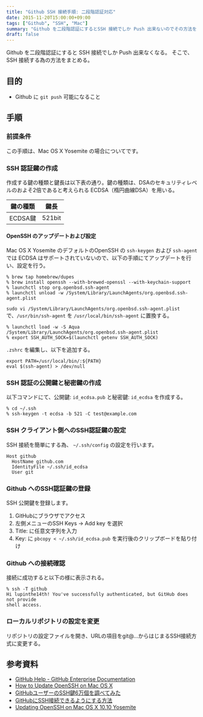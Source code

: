 ```yaml
---
title: "Github SSH 接続手順: 二段階認証対応"
date: 2015-11-20T15:00:00+09:00
tags: ["Github", "SSH", "Mac"]
summary: "Github を二段階認証にするとSSH 接続でしか Push 出来ないのでその方法をまとめる"
draft: false
---
```


Github を二段階認証にすると SSH 接続でしか Push 出来なくなる。
そこで、 SSH 接続する為の方法をまとめる。

## 目的

- Github に `git push` 可能になること

## 手順

### 前提条件

この手順は、Mac OS X Yosemite の場合についてです。

### SSH 認証鍵の作成

作成する鍵の種類と鍵長は以下表の通り。鍵の種類は、DSAのセキュリティレベルのおよそ2倍であると考えられる ECDSA（楕円曲線DSA）を用いる。


鍵の種類|鍵長
--------|-----
ECDSA鍵 |521bit

#### OpenSSH のアップデートおよび設定

Mac OS X Yosemite のデフォルトのOpenSSH の `ssh-keygen` および `ssh-agent` では ECDSA はサポートされていないので、以下の手順にてアップデートを行い、設定を行う。

```console
% brew tap homebrew/dupes
% brew install openssh --with-brewed-openssl --with-keychain-support
% launchctl stop org.openbsd.ssh-agent
% launchctl unload -w /System/Library/LaunchAgents/org.openbsd.ssh-agent.plist
```

`sudo vi /System/Library/LaunchAgents/org.openbsd.ssh-agent.plist` で、`/usr/bin/ssh-agent` を `/usr/local/bin/ssh-agent` に置換する。


```console
% launchctl load -w -S Aqua /System/Library/LaunchAgents/org.openbsd.ssh-agent.plist
% export SSH_AUTH_SOCK=$(launchctl getenv SSH_AUTH_SOCK)
```

`.zshrc` を編集し、以下を追加する。

```vim
export PATH=/usr/local/bin/:${PATH}
eval $(ssh-agent) > /dev/null
```


### SSH 認証の公開鍵と秘密鍵の作成

以下コマンドにて、公開鍵: `id_ecdsa.pub` と秘密鍵: `id_ecdsa` を作成する。

```console
% cd ~/.ssh
% ssh-keygen -t ecdsa -b 521 -C test@example.com
```

### SSH クライアント側へのSSH認証鍵の設定

SSH 接続を簡単にする為、 `~/.ssh/config` の設定を行います。

```vim
Host github
  HostName github.com
  IdentityFile ~/.ssh/id_ecdsa
  User git
```

### Github へのSSH認証鍵の登録

SSH 公開鍵を登録します。

1. GitHubにブラウザでアクセス
1. 左側メニューのSSH Keys -> Add key を選択
1. Title: に任意文字列を入力
1. Key: に `pbcopy < ~/.ssh/id_ecdsa.pub` を実行後のクリップボードを貼り付け

### Github への接続確認

接続に成功すると以下の様に表示される。

```console
% ssh -T github
Hi lupinthe14th! You've successfully authenticated, but GitHub does not provide
shell access.
```

### ローカルリポジトリの設定を変更
リポジトリの設定ファイルを開き、URLの項目をgit@...からはじまるSSH接続方式に変更する。


## 参考資料

- [GitHub Help - GitHub Enterprise  Documentation](https://help.github.com)
- [How to Update OpenSSH on Mac OS X](http://www.dctrwatson.com/2013/07/how-to-update-openssh-on-mac-os-x/)
- [GitHubユーザーのSSH鍵6万個を調べてみた](http://d.hatena.ne.jp/hnw/20140705)
- [GitHubにSSH接続できるようにする方法](http://qiita.com/katsukii/items/9fd5bbe822904d7cdd0a)
- [Updating OpenSSH on Mac OS X 10.10 Yosemite](https://mochtu.de/2015/01/07/updating-openssh-on-mac-os-x-10-10-yosemite/)

